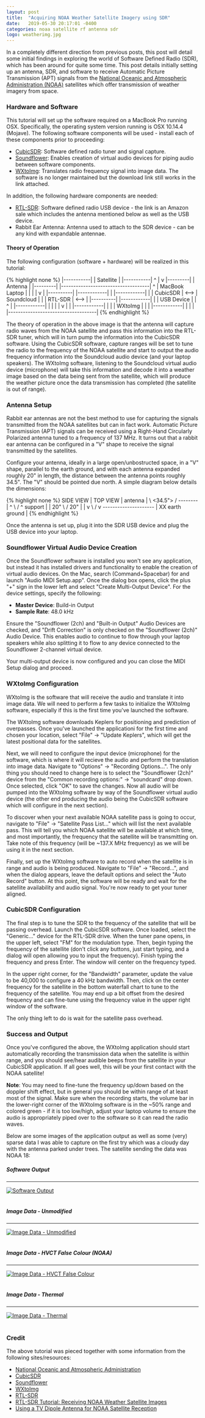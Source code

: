 ```yaml
---
layout: post
title:  "Acquiring NOAA Weather Satellite Imagery using SDR"
date:   2019-05-30 20:17:01 -0400
categories: noaa satellite rf antenna sdr
logo: weatherimg.jpg
---
```

In a completely different direction from previous posts, this post will detail some initial findings in exploring the
world of Software Defined Radio (SDR), which has been around for quite some time. This post details initially setting up
an antenna, SDR, and software to receive Automatic Picture Transmission (APT) signals from the
[National Oceanic and Atmospheric Administration (NOAA)](https://www.noaa.gov/) satellites which offer transmission of
weather imagery from space.

### Hardware and Software

This tutorial will set up the software required on a MacBook Pro running OSX. Specifically, the operating system
version running is OSX 10.14.4 (Mojave). The following software components will be used - install each of these components
prior to proceeding:

* [CubicSDR](https://github.com/cjcliffe/CubicSDR/releases/tag/0.2.4): Software defined radio tuner and signal capture.
* [Soundflower](https://github.com/mattingalls/Soundflower/releases/tag/2.0b2): Enables creation of virtual audio devices
for piping audio between software components.
* [WXtoImg](https://wxtoimgrestored.xyz/downloads/): Translates radio frequency signal into image data. The software
is no longer maintained but the download link still works in the link attached.

In addition, the following hardware components are needed:

* [RTL-SDR](https://www.amazon.com/gp/product/B011HVUEME): Software defined radio USB device - the link is an
Amazon sale which includes the antenna mentioned below as well as the USB device.
* Rabbit Ear Antenna: Antenna used to attach to the SDR device - can be any kind with expandable antennae.

#### Theory of Operation

The following configuration (software + hardware) will be realized in this tutorial:

{% highlight none %}
 |-----------|
 | Satellite |
 |-----------|
       ^
       |
       v
  |---------|
  | Antenna |
  |---------|       |------------------------------------|
       ^            | MacBook Laptop                     |
       |            |                                    |
       v            |  |----------|      |------------|  |
|------------|      |  | CubicSDR | <--> | Soundcloud |  |
|  RTL-SDR   | <--> |  |----------|      |------------|  |
| USB Device |      |                          ^         |
|------------|      |                          |         |
                    |                          v         |
                    |                    |------------|  |
                    |                    | WXtoImg    |  |
                    |                    |------------|  |
                    |                                    |
                    |------------------------------------|
{% endhighlight %}

The theory of operation in the above image is that the antenna will capture radio waves from the NOAA satellite and
pass this information into the RTL-SDR tuner, which will in turn pump the information into the CubicSDR software.
Using the CubicSDR software, capture ranges will be set to tune the radio to the frequency of the NOAA satellite and
start to output the audio frequency information into the Soundcloud audio device (and your laptop speakers). The WXtoImg
software, listening to the Soundcloud virtual audio device (microphone) will take this information and decode it into
a weather image based on the data being sent from the satellite, which will produce the weather picture once the data
transmission has completed (the satellite is out of range).

### Antenna Setup

Rabbit ear antennas are not the best method to use for capturing the signals transmitted from the NOAA satellites but
can in fact work. Automatic Picture Transmission (APT) signals can be received using a Right-Hand Circularly Polarized
antenna tuned to a frequency of 137 MHz. It turns out that a rabbit ear antenna can be configured in a "V" shape to receive
the signal transmitted by the satellites.

Configure your antenna, ideally in a large open/unbostructed space, in a "V" shape, parallel to the earth ground, and
with each antenna expanded roughly 20" in length, the distance between the antenna points roughly 34.5". The "V" should
be pointed due north. A simple diagram below details the dimensions:

{% highlight none %}
      SIDE VIEW            |           TOP VIEW
                           |
         antenna           |         \  <34.5">  /
        --------           |       ^  \         /  ^
support |                  |      20"   \     /   20"
        |                  |       v     \  /      v
---------------------      |              XX
    earth ground           |
{% endhighlight %}

Once the antenna is set up, plug it into the SDR USB device and plug the USB device into your laptop.

### Soundflower Virtual Audio Device Creation

Once the Soundflower software is installed you won't see any application, but instead it has installed drivers and functionality
to enable the creation of virtual audio devices. On the Mac, search (Command+Spacebar) for and launch "Audio MIDI Setup.app". Once
the dialog box opens, click the plus "+" sign in the lower left and select "Create Multi-Output Device". For the device settings,
specify the following:

* **Master Device**: Build-in Output
* **Sample Rate**: 48.0 kHz

Ensure the "Soundflower (2ch) and "Built-in Output" Audio Devices are checked, and "Drift Correction" is only checked on the
"Soundflower (2ch)" Audio Device. This enables audio to continue to flow through your laptop speakers while also splitting it to
flow to any device connected to the Soundflower 2-channel virtual device.

Your multi-output device is now configured and you can close the MIDI Setup dialog and proceed.

### WXtoImg Configuration

WXtoImg is the software that will receive the audio and translate it into image data. We will need to perform a few tasks to
initialize the WXtoImg software, especially if this is the first time you've launched the software.

The WXtoImg software downloads Keplers for positioning and prediction of overpasses. Once you've launched the applicationi for the
first time and chosen your location, select "File" -> "Update Keplers", which will get the latest positional data for the satellites.

Next, we will need to configure the input device (microphone) for the software, which is where it will recieve the audio and perform
the translation into image data. Navigate to "Options" -> "Recording Options...". The only thing you should need to change here is
to select the "Soundflower (2ch)" device from the "Common recording options:" -> "soundcard" drop down. Once selected, click "OK" to
save the changes. Now all audio will be pumped into the WXtoImg software by way of the Soundflower virtual audio device (the other
end producing the audio being the CubicSDR software which will configure in the next section).

To discover when your next available NOAA satellite pass is going to occur, navigate to "File" -> "Satellite Pass List..." which will
list the next available pass. This will tell you which NOAA satellite will be available at which time, and most importantly, the
frequency that the satellite will be transmitting on. Take note of this frequency (will be ~137.X MHz frequency) as we will be using
it in the next section.

Finally, set up the WXtoImg software to auto record when the satellite is in range and audio is being produced. Navigate to
"File" -> "Record...", and when the dialog appears, leave the default options and select the "Auto Record" button. At this point, the
software will be ready and wait for the satellite availability and audio signal. You're now ready to get your tuner aligned.

### CubicSDR Configuration

The final step is to tune the SDR to the frequency of the satellite that will be passing overhead. Launch the CubicSDR software.
Once loaded, select the "Generic..." device for the RTL-SDR drive. When the tuner pane opens, in the upper left, select "FM" for the
modulation type. Then, begin typing the frequency of the satellite (don't click any buttons, just start typing, and a dialog will
open allowing you to input the frequency). Finish typing the frequency and press Enter. The window will center on the frequency typed.

In the upper right corner, for the "Bandwidth" parameter, update the value to be 40,000 to configure a 40 kHz bandwidth. Then, click
on the center frequency for the satellite in the bottom waterfall chart to tune to the frequency of the satellite. You may end up a bit
offset from the desired frequency and can fine-tune using the frequency value in the upper right window of the software.

The only thing left to do is wait for the satellite pass overhead.

### Success and Output

Once you've configured the above, the WXtoImg application should start automatically recording the transmission data when
the satellite is within range, and you should see/hear audible beeps from the satellite in your CubicSDR application. If all
goes well, this will be your first contact with the NOAA satellite!

**Note**: You may need to fine-tune the frequency up/down based on the doppler shift effect, but in general you should be within range
of at least most of the signal. Make sure when the recording starts, the volume bar in the lower-right corner of the WXtoImg software
is in the ~50% range and colored green - if it is too low/high, adjust your laptop volume to ensure the audio is appropriately piped
over to the software so it can read the radio waves.

Below are some images of the application output as well as some (very) sparse data I was able to capture on the first try which was
a cloudy day with the antenna parked under trees. The satellite sending the data was NOAA 18:

##### **Software Output**

---
[![Software Output][1]][1]
<br/>
<br/>

##### **Image Data - Unmodified**

---
[![Image Data - Unmodified][2]][2]
<br/>
<br/>

##### **Image Data - HVCT False Colour (NOAA)**

---
[![Image Data - HVCT False Colour][3]][3]
<br/>
<br/>

##### **Image Data - Thermal**

---
[![Image Data - Thermal][4]][4]
<br/>
<br/>

### Credit

The above tutorial was pieced together with some information from the following sites/resources:

* [National Oceanic and Atmospheric Administration](https://www.noaa.gov/)
* [CubicSDR](https://github.com/cjcliffe/CubicSDR/releases/tag/0.2.4)
* [Soundflower](https://github.com/mattingalls/Soundflower/releases/tag/2.0b2)
* [WXtoImg](https://wxtoimgrestored.xyz/downloads/)
* [RTL-SDR](https://www.amazon.com/gp/product/B011HVUEME)
* [RTL-SDR Tutorial: Receiving NOAA Weather Satellite Images](https://www.rtl-sdr.com/rtl-sdr-tutorial-receiving-noaa-weather-satellite-images/)
* [Using a TV Dipole Antenna for NOAA Satellite Reception](https://www.rtl-sdr.com/using-a-tv-dipole-for-noaa-satellite-reception/)

[1]: /assets/images/2019-05-30-noaa-satellite-imagery-sdr-software-output.png
[2]: /assets/images/2019-05-30-noaa-satellite-imagery-sdr-image-output.png
[3]: /assets/images/2019-05-30-noaa-satellite-imagery-sdr-image-hvct-false-colour.png
[4]: /assets/images/2019-05-30-noaa-satellite-imagery-sdr-image-thermal.png
